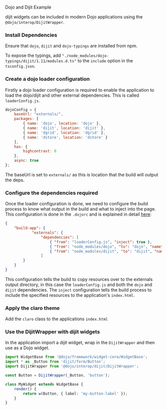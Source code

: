 Dojo and Dijit Example

dijit widgets can be included in modern Dojo applications using the `@dojo/interop/DijitWrapper`.

### Install Dependencies

Ensure that `dojo`, `dijit` and `dojo-typings` are installed from npm.

To expose the typings, add `"./node_modules/dojo-typings/dijit/1.11/modules.d.ts"` to the `include` option in the `tsconfig.json`.

### Create a dojo loader configuration

Firstly a dojo loader configuration is required to enable the application to load the dojo/dijit and other external dependencies. This is called `loaderConfig.js`.

```js
dojoConfig = {
    baseUrl: "externals/",
    packages: [
        { name: 'dojo', location: 'dojo' },
        { name: 'dijit', location: 'dijit' },
        { name: 'dgrid', location: 'dgrid' },
        { name: 'dstore', location: 'dstore' }
    ],
    has: {
        highcontrast: 0
    },
    async: true
};
```

The baseUrl is set to `externals/` as this is location that the build will output the deps.

### Configure the dependencies required

Once the loader configuration is done, we need to configure the build process to know what output in the build and what to inject into the page. This configuration is done in the `.dojorc` and is explained in detail [here](https://github.com/dojo/cli-build-app#externals-object):

```json
{
	"build-app": {
			"externals": {
				"dependencies": [
					{ "from": "loaderConfig.js", "inject": true },
					{ "from": "node_modules/dojo", "to": "dojo", "name": "dojo", "inject": "dojo.js", "type": "umd" },
					{ "from": "node_modules/dijit", "to": "dijit", "name": "dijit", "inject": "themes/claro/claro.css", "type": "umd" }
				]
		}
	}
}
```

This configuration tells the build to copy resources over to the externals output directory, in this case the `loaderConfig.js` and both the `dojo` and `dijit` dependencies. The `inject` configuration tells the build process to include the specified resources to the application's `index.html`.

### Apply the claro theme

Add the `claro` class to the applications `index.html`

### Use the DijitWrapper with dijit widgets

In the application import a dijit widget, wrap in the `DijitWrapper` and then use as a Dojo widget.

```ts
import WidgetBase from '@dojo/framework/widget-core/WidgetBase';
import * as _Button from 'dijit/form/Button';
import DijitWrapper from '@dojo/interop/dijit/DijitWrapper';

const Button = DijitWrapper(_Button, 'button');

class MyWidget extends WidgetBase {
	render() {
		return w(Button, { label: 'my-button-label' });
	}
}
```
